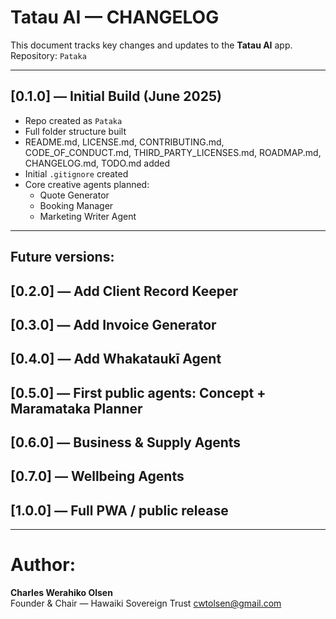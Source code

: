 # Tatau AI — CHANGELOG

This document tracks key changes and updates to the **Tatau AI** app.  
Repository: `Pataka`

---

## [0.1.0] — Initial Build (June 2025)

- Repo created as `Pataka`
- Full folder structure built
- README.md, LICENSE.md, CONTRIBUTING.md, CODE_OF_CONDUCT.md, THIRD_PARTY_LICENSES.md, ROADMAP.md, CHANGELOG.md, TODO.md added
- Initial `.gitignore` created
- Core creative agents planned:
  - Quote Generator
  - Booking Manager
  - Marketing Writer Agent

---

## Future versions:

## [0.2.0] — Add Client Record Keeper  
## [0.3.0] — Add Invoice Generator  
## [0.4.0] — Add Whakataukī Agent  
## [0.5.0] — First public agents: Concept + Maramataka Planner  
## [0.6.0] — Business & Supply Agents  
## [0.7.0] — Wellbeing Agents  
## [1.0.0] — Full PWA / public release

---

# Author:

**Charles Werahiko Olsen**  
Founder & Chair — Hawaiki Sovereign Trust
cwtolsen@gmail.com